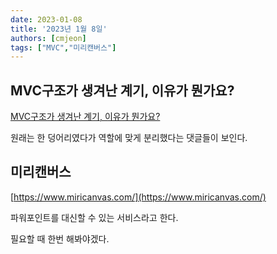 ```yaml
---
date: 2023-01-08
title: '2023년 1월 8일'
authors: [cmjeon]
tags: ["MVC","미리캔버스"]
---
```


## MVC구조가 생겨난 계기, 이유가 뭔가요?

[MVC구조가 생겨난 계기, 이유가 뭔가요?](https://okky.kr/articles/453210)

원래는 한 덩어리였다가 역할에 맞게 분리했다는 댓글들이 보인다.

## 미리캔버스

[https://www.miricanvas.com/](https://www.miricanvas.com/)

파워포인트를 대신할 수 있는 서비스라고 한다.

필요할 때 한번 해봐야겠다.